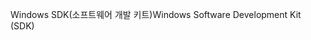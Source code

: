 <span data-ttu-id="4c7b7-101">Windows SDK(소프트웨어 개발 키트)</span><span class="sxs-lookup"><span data-stu-id="4c7b7-101">Windows Software Development Kit (SDK)</span></span>